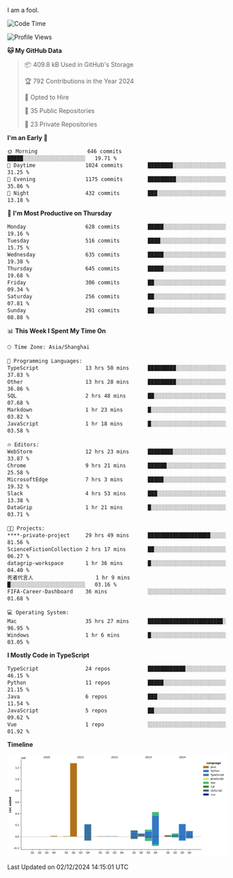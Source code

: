 I am a fool.

<!--START_SECTION:waka-->
![Code Time](http://img.shields.io/badge/Code%20Time-2%2C181%20hrs%2048%20mins-blue)

![Profile Views](http://img.shields.io/badge/Profile%20Views-0-blue)

**🐱 My GitHub Data** 

> 📦 409.8 kB Used in GitHub's Storage 
 > 
> 🏆 792 Contributions in the Year 2024
 > 
> 💼 Opted to Hire
 > 
> 📜 35 Public Repositories 
 > 
> 🔑 23 Private Repositories 
 > 
**I'm an Early 🐤** 

```text
🌞 Morning                646 commits         █████░░░░░░░░░░░░░░░░░░░░   19.71 % 
🌆 Daytime                1024 commits        ████████░░░░░░░░░░░░░░░░░   31.25 % 
🌃 Evening                1175 commits        █████████░░░░░░░░░░░░░░░░   35.86 % 
🌙 Night                  432 commits         ███░░░░░░░░░░░░░░░░░░░░░░   13.18 % 
```
📅 **I'm Most Productive on Thursday** 

```text
Monday                   628 commits         █████░░░░░░░░░░░░░░░░░░░░   19.16 % 
Tuesday                  516 commits         ████░░░░░░░░░░░░░░░░░░░░░   15.75 % 
Wednesday                635 commits         █████░░░░░░░░░░░░░░░░░░░░   19.38 % 
Thursday                 645 commits         █████░░░░░░░░░░░░░░░░░░░░   19.68 % 
Friday                   306 commits         ██░░░░░░░░░░░░░░░░░░░░░░░   09.34 % 
Saturday                 256 commits         ██░░░░░░░░░░░░░░░░░░░░░░░   07.81 % 
Sunday                   291 commits         ██░░░░░░░░░░░░░░░░░░░░░░░   08.88 % 
```


📊 **This Week I Spent My Time On** 

```text
🕑︎ Time Zone: Asia/Shanghai

💬 Programming Languages: 
TypeScript               13 hrs 50 mins      █████████░░░░░░░░░░░░░░░░   37.83 % 
Other                    13 hrs 28 mins      █████████░░░░░░░░░░░░░░░░   36.86 % 
SQL                      2 hrs 48 mins       ██░░░░░░░░░░░░░░░░░░░░░░░   07.68 % 
Markdown                 1 hr 23 mins        █░░░░░░░░░░░░░░░░░░░░░░░░   03.82 % 
JavaScript               1 hr 18 mins        █░░░░░░░░░░░░░░░░░░░░░░░░   03.58 % 

🔥 Editors: 
WebStorm                 12 hrs 23 mins      ████████░░░░░░░░░░░░░░░░░   33.87 % 
Chrome                   9 hrs 21 mins       ██████░░░░░░░░░░░░░░░░░░░   25.58 % 
MicrosoftEdge            7 hrs 3 mins        █████░░░░░░░░░░░░░░░░░░░░   19.32 % 
Slack                    4 hrs 53 mins       ███░░░░░░░░░░░░░░░░░░░░░░   13.38 % 
DataGrip                 1 hr 21 mins        █░░░░░░░░░░░░░░░░░░░░░░░░   03.71 % 

🐱‍💻 Projects: 
****-private-project     29 hrs 49 mins      ████████████████████░░░░░   81.56 % 
ScienceFictionCollection 2 hrs 17 mins       ██░░░░░░░░░░░░░░░░░░░░░░░   06.27 % 
datagrip-workspace       1 hr 36 mins        █░░░░░░░░░░░░░░░░░░░░░░░░   04.40 % 
死者代言人                    1 hr 9 mins         █░░░░░░░░░░░░░░░░░░░░░░░░   03.16 % 
FIFA-Career-Dashboard    36 mins             ░░░░░░░░░░░░░░░░░░░░░░░░░   01.68 % 

💻 Operating System: 
Mac                      35 hrs 27 mins      ████████████████████████░   96.95 % 
Windows                  1 hr 6 mins         █░░░░░░░░░░░░░░░░░░░░░░░░   03.05 % 
```

**I Mostly Code in TypeScript** 

```text
TypeScript               24 repos            ████████████░░░░░░░░░░░░░   46.15 % 
Python                   11 repos            █████░░░░░░░░░░░░░░░░░░░░   21.15 % 
Java                     6 repos             ███░░░░░░░░░░░░░░░░░░░░░░   11.54 % 
JavaScript               5 repos             ██░░░░░░░░░░░░░░░░░░░░░░░   09.62 % 
Vue                      1 repo              ░░░░░░░░░░░░░░░░░░░░░░░░░   01.92 % 
```



**Timeline**

![Lines of Code chart](https://raw.githubusercontent.com/VeejaLiu/VeejaLiu/master/assets/bar_graph.png)


 Last Updated on 02/12/2024 14:15:01 UTC
<!--END_SECTION:waka-->
